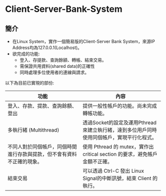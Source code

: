# Client-Server-Bank-System
## 簡介
- 在Linux System，實作一個簡易版的Client-Server Bank System，來源IP Address均為127.0.0.1(Localhost)。
- 欲完成的功能:
  - 登入、存提款、查詢餘額、轉帳、結束交易。
  - 需保證共用資料(shared data)的正確性
  - 同時處理多位使用者的連線與請求。

以下為目前已實現的部份:

| 功能                 | 內容                                                       |
| -------------------- | ---------------------------------------------------------- |
| 登入、存款、提款、查詢餘額、登出    | 提供一般性帳戶的功能。尚未完成轉帳功能。            |
| 多執行緒 (Multithread) | 透過Socket的設定及運用Pthread來建立執行緒，達到多位用戶同時使用同個帳戶，實現平行化程式。|
| 不同人對於同個帳戶，同個時間進行存款與提款，但不會有資料不正確的現象。| 使用 Pthread 的 mutex，實作出critical section 的要求，避免帳戶金額不正確。|
| 結束交易 | 可以透過 Ctrl-C 發出 Linux Signal的中斷訊號，結束 Client 的執行。 | 

